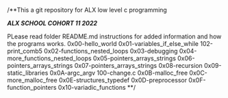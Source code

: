 /**This a git repository for ALX low level c programming

***ALX SCHOOL COHORT 11 2022***

PLease read folder README.md instructions for added information and how the programs
works.
0x00-hello_world
0x01-variables_if_else_while
102-print_comb5
0x02-functions_nested_loops
0x03-debugging
0x04-more_functions_nested_loops
0x05-pointers_arrays_strings
0x06-pointers_arrays_strings
0x07-pointers_arrays_strings
0x08-recursion
0x09-static_libraries
0x0A-argc_argv
100-change.c
0x0B-malloc_free
0x0C-more_malloc_free
0x0E-structures_typedef
0x0D-preprocessor
0x0F-function_pointers
0x10-variadic_functions
**/